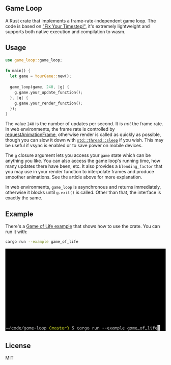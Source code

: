 ## Game Loop

A Rust crate that implements a frame-rate-independent game loop. The code is
based on ["Fix Your Timestep!"](https://gafferongames.com/post/fix_your_timestep/),
it's extremely lightweight and supports both native execution and compilation to
wasm.

## Usage

```rust
use game_loop::game_loop;

fn main() {
  let game = YourGame::new();

  game_loop(game, 240, |g| {
    g.game.your_update_function();
  }, |g| {
    g.game.your_render_function();
  });
}
```

The value `240` is the number of updates per second. It is _not_ the frame rate.
In web environments, the frame rate is controlled by
[requestAnimationFrame](https://developer.mozilla.org/en-US/docs/Web/API/window/requestAnimationFrame),
otherwise render is called as quickly as possible, though you can slow it down
with [`std::thread::sleep`](https://doc.rust-lang.org/std/thread/fn.sleep.html)
if you wish. This may be useful if vsync is enabled or to save power on mobile
devices.

The `g` closure argument lets you access your `game` state which can be anything
you like. You can also access the game loop's running time, how many updates
there have been, etc. It also provides a `blending_factor` that you may use in
your render function to interpolate frames and produce smoother animations. See
the article above for more explanation.

In web environments, `game_loop` is asynchronous and returns immediately,
otherwise it blocks until `g.exit()` is called. Other than that, the interface
is exactly the same.

## Example

There's a [Game of Life example](./examples/game_of_life.rs) that shows how to
use the crate. You can run it with:

```sh
cargo run --example game_of_life
```

![Game of Life](./examples/game_of_life.gif)

## License

MIT
